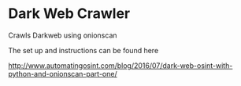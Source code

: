 # Dark Web Crawler

Crawls Darkweb using onionscan

The set up and instructions can be found here

http://www.automatingosint.com/blog/2016/07/dark-web-osint-with-python-and-onionscan-part-one/
